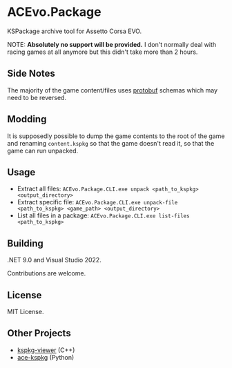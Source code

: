 # ACEvo.Package

KSPackage archive tool for Assetto Corsa EVO.

NOTE: **Absolutely no support will be provided.** I don't normally deal with racing games at all anymore but this didn't take more than 2 hours.

## Side Notes

The majority of the game content/files uses [protobuf](https://protobuf.dev/) schemas which may need to be reversed.

## Modding

It is supposedly possible to dump the game contents to the root of the game and renaming `content.kspkg` so that the game doesn't read it, so that the game can run unpacked.

## Usage

* Extract all files: `ACEvo.Package.CLI.exe unpack <path_to_kspkg> <output_directory>`
* Extract specific file: `ACEvo.Package.CLI.exe unpack-file <path_to_kspkg> <game_path> <output_directory>`
* List all files in a package: `ACEvo.Package.CLI.exe list-files <path_to_kspkg>`

## Building

.NET 9.0 and Visual Studio 2022.

Contributions are welcome.

## License

MIT License.

## Other Projects

* [kspkg-viewer](https://github.com/sa413x/kspkg-viewer) (C++)
* [ace-kspkg](https://github.com/ntpopgetdope/ace-kspkg) (Python)
